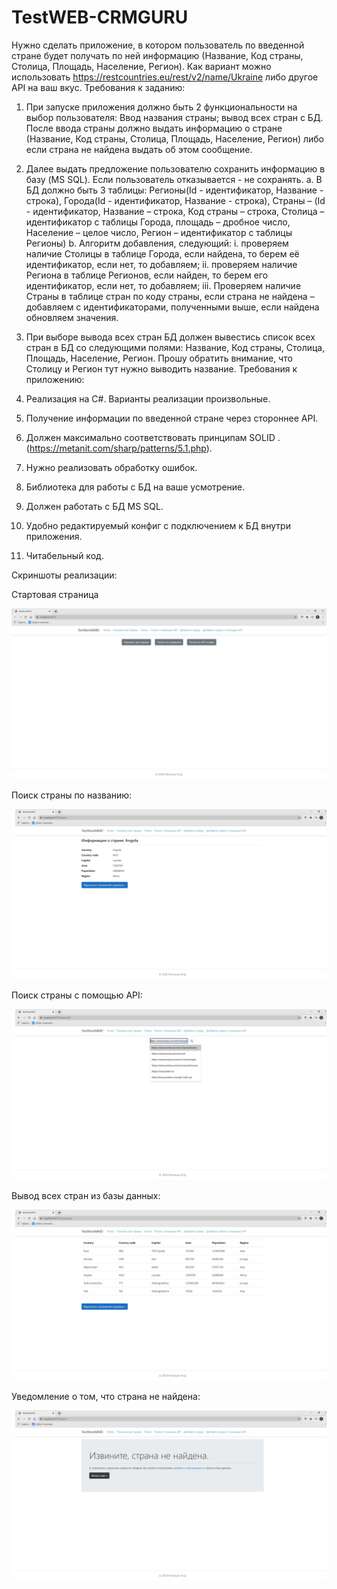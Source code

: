 # TestWEB-CRMGURU
Нужно сделать приложение, в котором пользователь по введенной стране будет получать по ней
информацию (Название, Код страны, Столица, Площадь, Население, Регион). Как вариант можно
использовать https://restcountries.eu/rest/v2/name/Ukraine либо другое API на ваш вкус.
Требования к заданию:
1. При запуске приложения должно быть 2 функциональности на выбор пользователя: Ввод
названия страны; вывод всех стран с БД. После ввода страны должно выдать информацию о
стране (Название, Код страны, Столица, Площадь, Население, Регион) либо если страна не
найдена выдать об этом сообщение.
2. Далее выдать предложение пользователю сохранить информацию в базу (MS SQL). Если
пользователь отказывается - не сохранять.
a. В БД должно быть 3 таблицы: Регионы(Id - идентификатор, Название - строка),
Города(Id - идентификатор, Название - строка), Страны – (Id - идентификатор, Название
– строка, Код страны – строка, Столица – идентификатор с таблицы Города, площадь –
дробное число, Население – целое число, Регион – идентификатор с таблицы Регионы)
b. Алгоритм добавления, следующий:
i. проверяем наличие Столицы в таблице Города, если найдена, то берем её
идентификатор, если нет, то добавляем;
ii. проверяем наличие Региона в таблице Регионов, если найден, то берем его
идентификатор, если нет, то добавляем;
iii. Проверяем наличие Страны в таблице стран по коду страны, если
страна не найдена – добавляем с идентификаторами, полученными выше,
если найдена обновляем значения.

3. При выборе вывода всех стран БД должен вывестись список всех стран в БД со следующими
полями: Название, Код страны, Столица, Площадь, Население, Регион. Прошу обратить
внимание, что Столицу и Регион тут нужно выводить название.
Требования к приложению:
1. Реализация на C#. Варианты реализации произвольные.
2. Получение информации по введенной стране через стороннее API.
3. Должен максимально соответствовать принципам SOLID
.(https://metanit.com/sharp/patterns/5.1.php).
4. Нужно реализовать обработку ошибок.
5. Библиотека для работы с БД на ваше усмотрение.
6. Должен работать с БД MS SQL.
7. Удобно редактируемый конфиг с подключением к БД внутри приложения.
8. Читабельный код.

Скриншоты реализации:

Стартовая страница

![Screenshot](https://github.com/dalaran111/TestWEB-CRMGURU/blob/master/Screenshots/HomePage.png)

Поиск страны по названию:

![Screenshot](https://github.com/dalaran111/TestWEB-CRMGURU/blob/master/Screenshots/Search.png)

Поиск страны с помощью API:

![Screenshot](https://github.com/dalaran111/TestWEB-CRMGURU/blob/master/Screenshots/Search%20via%20API.png)

Вывод всех стран из базы данных:

![Screenshot](https://github.com/dalaran111/TestWEB-CRMGURU/blob/master/Screenshots/AllCountriesFromDB.png)

Уведомление о том, что страна не найдена:

![Screenshot](https://github.com/dalaran111/TestWEB-CRMGURU/blob/master/Screenshots/Country%20nof%20found.png)

